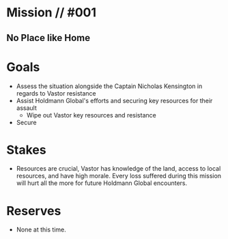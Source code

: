 # Mission // #001
## No Place like Home
# Goals
- Assess the situation alongside the Captain Nicholas Kensington in regards to Vastor resistance
- Assist Holdmann Global's efforts and securing key resources for their assault
  - Wipe out Vastor key resources and resistance
- Secure 

# Stakes
- Resources are crucial, Vastor has knowledge of the land, access to local resources, and have high morale.  Every loss suffered during this mission will hurt all the more for future Holdmann Global encounters.

# Reserves
- None at this time.
